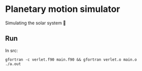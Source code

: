 # Planetary motion simulator
Simulating the solar system :stars:

## Run
In src:
```
gfortran -c verlet.f90 main.f90 && gfortran verlet.o main.o
./a.out
```
